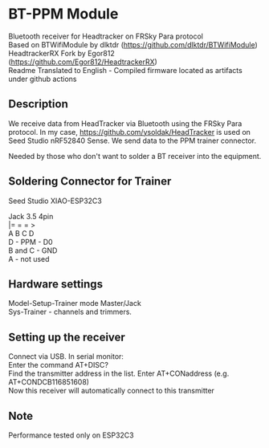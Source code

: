 # BT-PPM Module
Bluetooth receiver for Headtracker on FRSky Para protocol  
Based on BTWifiModule by dlktdr (https://github.com/dlktdr/BTWifiModule)  
HeadtrackerRX Fork by Egor812 (https://github.com/Egor812/HeadtrackerRX)  
Readme Translated to English - Compiled firmware located as artifacts under github actions  

## Description
We receive data from HeadTracker via Bluetooth using the FRSky Para protocol. In my case, https://github.com/ysoldak/HeadTracker is used on Seed Studio nRF52840 Sense. We send data to the PPM trainer connector.  

Needed by those who don't want to solder a BT receiver into the equipment.  

## Soldering Connector for Trainer
Seed Studio XIAO-ESP32C3  

Jack 3.5 4pin  
|= = = >  
 A B C D  
D - PPM - D0  
B and C - GND  
A - not used  

## Hardware settings
Model-Setup-Trainer mode Master/Jack  
Sys-Trainer - channels and trimmers.  

## Setting up the receiver
Connect via USB. In serial monitor:  
Enter the command AT+DISC?  
Find the transmitter address in the list. Enter AT+CONaddress (e.g. AT+CONDCB116851608)  
Now this receiver will automatically connect to this transmitter  

## Note
Performance tested only on ESP32C3  
